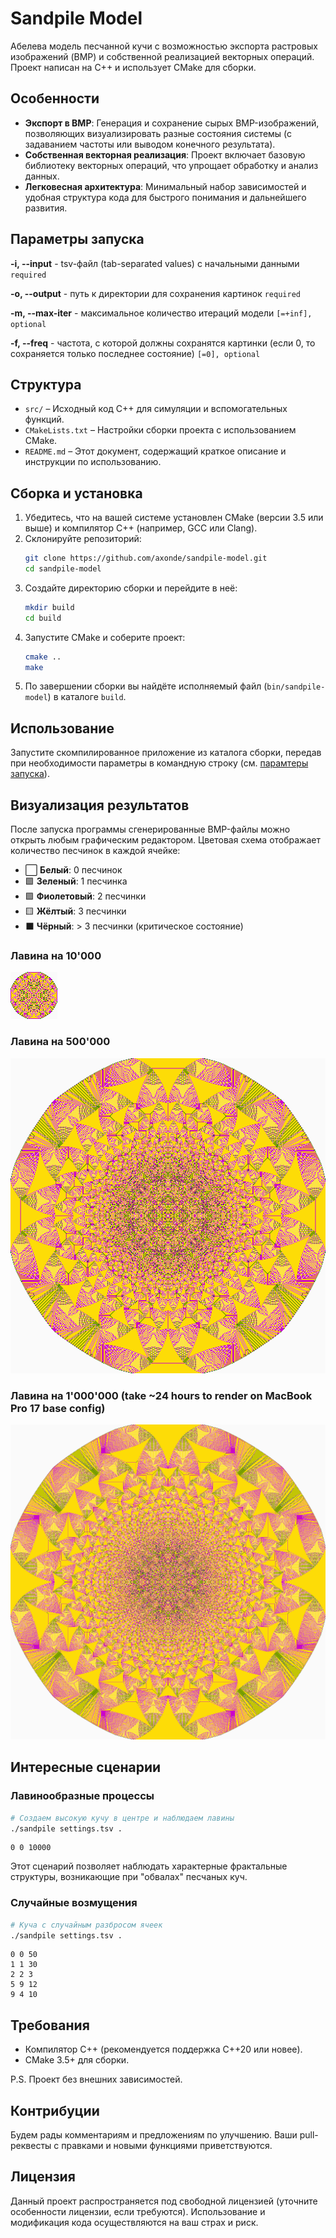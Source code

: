 
# Sandpile Model

Абелева модель песчанной кучи с возможностью экспорта растровых изображений (BMP) и собственной реализацией векторных операций. Проект написан на C++ и использует CMake для сборки.

## Особенности

- **Экспорт в BMP**: Генерация и сохранение сырых BMP-изображений, позволяющих визуализировать разные состояния системы (с задаванием частоты или выводом конечного результата).
- **Собственная векторная реализация**: Проект включает базовую библиотеку векторных операций, что упрощает обработку и анализ данных.
- **Легковесная архитектура**: Минимальный набор зависимостей и удобная структура кода для быстрого понимания и дальнейшего развития.

## Параметры запуска

  **-i, --input**    - tsv-файл (tab-separated values) c начальными данными `required`

  **-o, --output**   - путь к директории для сохранения картинок `required`

  **-m, --max-iter** - максимальное количество итераций модели `[=+inf], optional`

  **-f, --freq**     - частота, с которой должны сохранятся картинки (если 0, то сохраняется только последнее состояние) `[=0], optional`

## Структура

- `src/` – Исходный код C++ для симуляции и вспомогательных функций.  
- `CMakeLists.txt` – Настройки сборки проекта с использованием CMake.  
- `README.md` – Этот документ, содержащий краткое описание и инструкции по использованию.

## Сборка и установка

1. Убедитесь, что на вашей системе установлен CMake (версии 3.5 или выше) и компилятор C++ (например, GCC или Clang).  
2. Склонируйте репозиторий:
   ```bash
   git clone https://github.com/axonde/sandpile-model.git
   cd sandpile-model
   ```
3. Создайте директорию сборки и перейдите в неё:
   ```bash
   mkdir build
   cd build
   ```
4. Запустите CMake и соберите проект:
   ```bash
   cmake ..
   make
   ```
5. По завершении сборки вы найдёте исполняемый файл (`bin/sandpile-model`) в каталоге `build`.

## Использование

Запустите скомпилированное приложение из каталога сборки, передав при необходимости параметры в командную строку (см. [парамтеры запуска](#параметры-запуска)).

## Визуализация результатов

После запуска программы сгенерированные BMP-файлы можно открыть любым графическим редактором. Цветовая схема отображает количество песчинок в каждой ячейке:

- ⬜️  **Белый**: 0 песчинок
- 🟩  **Зеленый**: 1 песчинка
- 🟪  **Фиолетовый**: 2 песчинки
- 🟨  **Жёлтый**: 3 песчинки
- ⬛️  **Чёрный**: > 3 песчинки (критическое состояние)

### Лавина на 10'000
![10'000 avalanche](/assets/10-000.bmp)
### Лавина на 500'000
![500'000 avalanche](/assets/500-000.bmp)
### Лавина на 1'000'000 (take ~24 hours to render on MacBook Pro 17 base config)
![1'000'000 avalanche](/assets/1-000-000.bmp)

## Интересные сценарии

### Лавинообразные процессы
```bash
# Создаем высокую кучу в центре и наблюдаем лавины
./sandpile settings.tsv .
```
```tsv
0 0 10000
```
Этот сценарий позволяет наблюдать характерные фрактальные структуры, возникающие при "обвалах" песчаных куч.

### Случайные возмущения
```bash
# Куча с случайным разбросом ячеек
./sandpile settings.tsv .
```
```tsv
0 0 50
1 1 30
2 2 3
5 9 12
9 4 10
```

## Требования

- Компилятор C++ (рекомендуется поддержка C++20 или новее).
- CMake 3.5+ для сборки.

P.S. Проект без внешних зависимостей.

## Контрибуции

Будем рады комментариям и предложениям по улучшению. Ваши pull-реквесты с правками и новыми функциями приветствуются.

## Лицензия

Данный проект распространяется под свободной лицензией (уточните особенности лицензии, если требуются). Использование и модификация кода осуществляются на ваш страх и риск.
